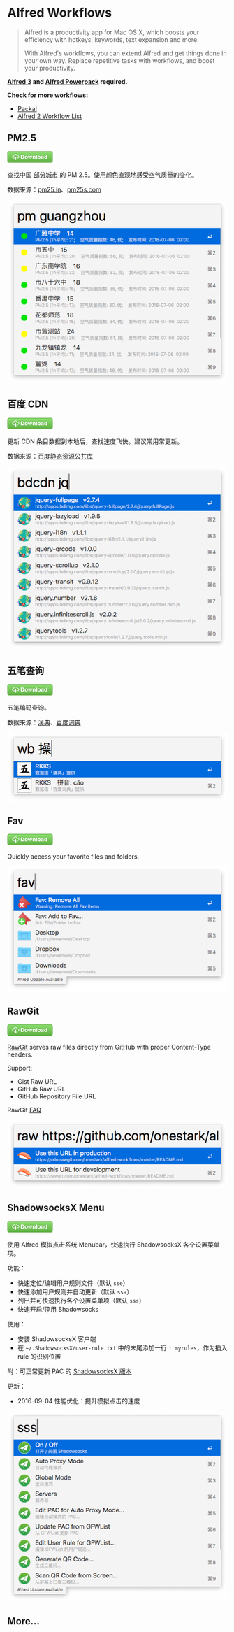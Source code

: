 # Alfred Workflows

> Alfred is a productivity app for Mac OS X, which boosts your efficiency with hotkeys, keywords, text expansion and more. 
>
> With Alfred's workflows, you can extend Alfred and get things done in your own way. Replace repetitive tasks with workflows, and boost your productivity.

**[Alfred 3] and [Alfred Powerpack] required.**

**Check for more workflows:**
- [Packal]
- [Alfred 2 Workflow List]


## PM2.5

[![Download][dl_btn]][pm2.5_wf]

查找中国 [部分城市](http://pm25.in/) 的 PM 2.5。使用颜色直观地感受空气质量的变化。

数据来源：[pm25.in](http://pm25.in/)、[pm25s.com](http://www.pm25s.com/)

![PM2.5][pm2.5_shot]


## 百度 CDN

[![Download][dl_btn]][baidu_cdn_wf]

更新 CDN 条目数据到本地后，查找速度飞快。建议常用常更新。

数据来源：[百度静态资源公共库](http://cdn.code.baidu.com/)

![Baidu CDN][baidu-cdn_shot]


## 五笔查询

[![Download][dl_btn]][wubi_wf]

五笔编码查询。

数据来源：[漢典](http://www.zdic.net/)、[百度词典](http://dict.baidu.com/)

![五笔查询][wubi_shot]


## Fav

[![Download][dl_btn]][fav_wf]

Quickly access your favorite files and folders.

![Fav][fav_shot]


## RawGit

[![Download][dl_btn]][rawgit_wf]

[RawGit](https://rawgit.com/) serves raw files directly from GitHub with proper Content-Type headers.

Support:

- Gist Raw URL
- GitHub Raw URL
- GitHub Repository File URL

RawGit [FAQ](https://github.com/rgrove/rawgit/wiki/Frequently-Asked-Questions)

![RawGit][rawgit_shot]


## ShadowsocksX Menu

[![Download][dl_btn]][ssx-menu_wf]

使用 Alfred 模拟点击系统 Menubar，快速执行 ShadowsocksX 各个设置菜单项。

功能：

- 快速定位/编辑用户规则文件（默认 `sse`）
- 快速添加用户规则并自动更新（默认 `ssa`）
- 列出并可快速执行各个设置菜单项（默认 `sss`）
- 快速开启/停用 Shadowsocks

使用：

- 安装 ShadowsocksX 客户端
- 在 `~/.ShadowsocksX/user-rule.txt` 中的末尾添加一行 `! myrules`，作为插入 rule 的识别位置

附：可正常更新 PAC 的 [ShadowsocksX 版本](https://github.com/RobertYan/ShadowsocksX)

更新：
- 2016-09-04  性能优化：提升模拟点击的速度


![ShadowsocksX Menu][ssx-menu_shot]


## More...

[dl_btn]: assets/btn_dl_gr.png "Download"

[pm2.5_wf]: https://github.com/onestark/alfred-workflows/raw/master/downloads/PM2.5.alfredworkflow
[pm2.5_shot]: assets/pm2.5_shot.png

[baidu_cdn_wf]: https://github.com/onestark/alfred-workflows/raw/master/downloads/Baidu-CDN.alfredworkflow
[baidu-cdn_shot]: assets/baidu-cdn_shot.png

[wubi_wf]: https://github.com/onestark/alfred-workflows/raw/master/downloads/Wubi.alfredworkflow
[wubi_shot]: assets/wubi_shot.png

[fav_wf]: https://github.com/onestark/alfred-workflows/raw/master/downloads/Fav.alfredworkflow
[fav_shot]: assets/fav_shot.png

[rawgit_wf]: https://github.com/onestark/alfred-workflows/raw/master/downloads/RawGit.alfredworkflow
[rawgit_shot]: assets/rawgit_shot.png

[ssx-menu_wf]: https://github.com/onestark/alfred-workflows/raw/master/downloads/ShadowsocksX-Menu.alfredworkflow
[ssx-menu_shot]: assets/ssx-menu_shot.png

[Alfred 3]: https://www.alfredapp.com/
[Alfred Powerpack]: https://www.alfredapp.com/powerpack/
[Alfred 2 Workflow List]:http://alfredworkflow.com/
[Packal]: http://www.packal.org/
